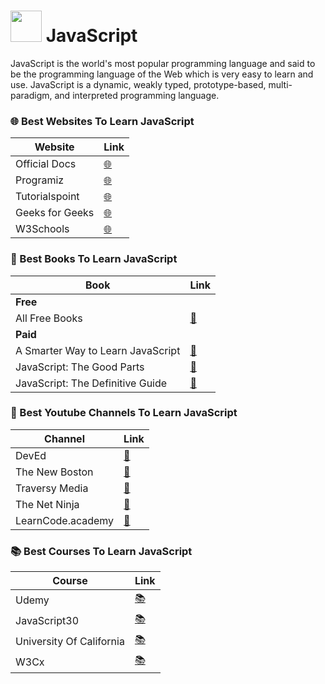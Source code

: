 # <img src="https://cdn.jsdelivr.net/gh/devicons/devicon/icons/javascript/javascript-original.svg" width="50" /> JavaScript


JavaScript is the world's most popular programming language and said to be the programming language of the Web which is very easy to learn and use. JavaScript is a dynamic, weakly typed, prototype-based, multi-paradigm, and interpreted programming language. 

### 🌐 Best Websites To Learn JavaScript

| Website | Link |
| ------- | ---- |
| Official Docs | [🌐](https://developer.mozilla.org/en-US/docs/Web/JavaScript) |
| Programiz | [🌐](https://www.programiz.com/javascript/) |
| Tutorialspoint | [🌐](https://www.tutorialspoint.com/javascript/) |
| Geeks for Geeks | [🌐](https://www.geeksforgeeks.org/javascript-tutorial/) |
| W3Schools | [🌐](https://www.w3schools.com/js/) |

### 📖 Best Books To Learn JavaScript

| Book | Link |
| ----- | ---- |
| **Free** |
| All Free Books | [🎒](https://ebookfoundation.github.io/free-programming-books/books/free-programming-books-langs.html#javascript) |
| **Paid** |
| A Smarter Way to Learn JavaScript | [📖](https://www.amazon.in/Smarter-Way-Learn-JavaScript-technology-ebook/dp/B00H1W9I6C) |
| JavaScript: The Good Parts | [📖](https://www.amazon.in/Javascript-Good-Parts-D-Crockford/dp/0596517742) |
| JavaScript: The Definitive Guide | [📖](https://www.amazon.in/JavaScript-Definitive-Guide-6e-Guides/dp/0596805527) |

### 🎥 Best Youtube Channels To Learn JavaScript

| Channel | Link |
| ------- | ---- |
| DevEd | [🎥](https://www.youtube.com/channel/UClb90NQQcskPUGDIXsQEz5Q) |
| The New Boston | [🎥](https://www.youtube.com/user/thenewboston) |
| Traversy Media | [🎥](https://www.youtube.com/c/TraversyMedia/playlists) |
| The Net Ninja | [🎥](https://www.youtube.com/user/thenetninja) |
| LearnCode.academy | [🎥](https://www.youtube.com/c/learncodeacademy/) |

### 📚 Best Courses To Learn JavaScript

| Course | Link |
| ------ | ---- |
| Udemy | [📚](https://www.udemy.com/course/the-complete-javascript-course/) |
| JavaScript30 | [📚](https://www.javascript30.com/) |
| University Of California | [📚](https://www.coursera.org/specializations/javascript-beginner) |
| W3Cx | [📚](https://www.edx.org/course/javascript-introduction) |